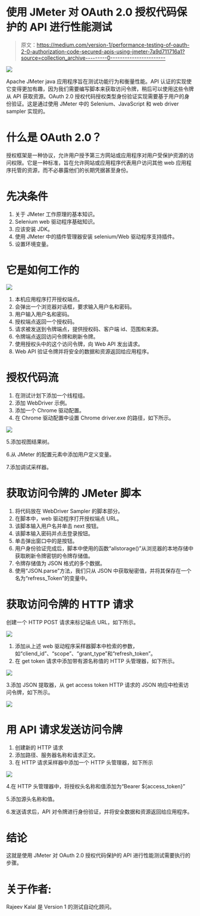 # 使用 JMeter 对 OAuth 2.0 授权代码保护的 API 进行性能测试

> 原文：<https://medium.com/version-1/performance-testing-of-oauth-2-0-authorization-code-secured-apis-using-jmeter-7a9d711716a1?source=collection_archive---------0----------------------->

![](img/42edaf493abe5a0a9a6fe6bf6c237363.png)

Apache JMeter java 应用程序旨在测试功能行为和衡量性能。API 认证的实现使它变得更加有趣，因为我们需要编写脚本来获取访问令牌，稍后可以使用这些令牌从 API 获取资源。OAuth 2.0 授权代码授权类型身份验证实现需要基于用户的身份验证。这是通过使用 JMeter 中的 Selenium、JavaScript 和 web driver sampler 实现的。

# **什么是 OAuth 2.0？**

授权框架是一种协议，允许用户授予第三方网站或应用程序对用户受保护资源的访问权限。它是一种标准，旨在允许网站或应用程序代表用户访问其他 web 应用程序托管的资源，而不必暴露他们的长期凭据甚至身份。

# 先决条件

1.  关于 JMeter 工作原理的基本知识。
2.  Selenium web 驱动程序基础知识。
3.  应该安装 JDK。
4.  使用 JMeter 中的插件管理器安装 selenium/Web 驱动程序支持插件。
5.  设置环境变量。

# 它是如何工作的

![](img/e536f3cab52f91f22eb5a825eb4fe81e.png)

1.  本机应用程序打开授权端点。
2.  会弹出一个浏览器对话框，要求输入用户名和密码。
3.  用户输入用户名和密码。
4.  授权端点返回一个授权码。
5.  请求被发送到令牌端点，提供授权码、客户端 id、范围和来源。
6.  令牌端点返回访问令牌和刷新令牌。
7.  使用授权头中的这个访问令牌，向 Web API 发出请求。
8.  Web API 验证令牌并将安全的数据和资源返回给应用程序。

# 授权代码流

1.  在测试计划下添加一个线程组。
2.  添加 WebDriver 示例。
3.  添加一个 Chrome 驱动配置。
4.  在 Chrome 驱动配置中设置 Chrome driver.exe 的路径，如下所示。

![](img/1757d0fa027c9f3721919d86966c461d.png)

5.添加视图结果树。

6.从 JMeter 的配置元素中添加用户定义变量。

7.添加调试采样器。

# 获取访问令牌的 JMeter 脚本

1.  将代码放在 WebDriver Sampler 的脚本部分。
2.  在脚本中，web 驱动程序打开授权端点 URL。
3.  该脚本输入用户名并单击 next 按钮。
4.  该脚本输入密码并点击登录按钮。
5.  单击弹出窗口中的是按钮。
6.  用户身份验证完成后，脚本中使用的函数“allstorage()”从浏览器的本地存储中获取刷新令牌密钥的令牌存储值。
7.  令牌存储值为 JSON 格式的多个数据。
8.  使用“JSON.parse”方法，我们只从 JSON 中获取秘密值，并将其保存在一个名为“refress_Token”的变量中。

# 获取访问令牌的 HTTP 请求

创建一个 HTTP POST 请求来标记端点 URL，如下所示。

![](img/7e2c7d5ddfdbfef6c646b72625798d58.png)

1.  添加从上述 web 驱动程序采样器脚本中检索的参数，如“cliend_id”、“scope”、“grant_type”和“refresh_token”。
2.  在 get token 请求中添加带有源名称值的 HTTP 头管理器，如下所示。

![](img/adebddef0c2fa8fd9b7b1616de10ed1a.png)

3.添加 JSON 提取器，从 get access token HTTP 请求的 JSON 响应中检索访问令牌，如下所示。

![](img/36bd96723903c4ebc8e6d78628facd3f.png)

# 用 API 请求发送访问令牌

1.  创建新的 HTTP 请求
2.  添加路径、服务器名称和请求正文。
3.  在 HTTP 请求采样器中添加一个 HTTP 头管理器，如下所示

![](img/614852467408e63743d5a6210a82b10d.png)

4.在 HTTP 头管理器中，将授权头名称和值添加为“Bearer ${access_token}”

5.添加源头名称和值。

6.发送请求后，API 对令牌进行身份验证，并将安全数据和资源返回给应用程序。

# 结论

这就是使用 JMeter 对 OAuth 2.0 授权代码保护的 API 进行性能测试需要执行的步骤。

# 关于作者:

Rajeev Kalal 是 Version 1 的测试自动化顾问。